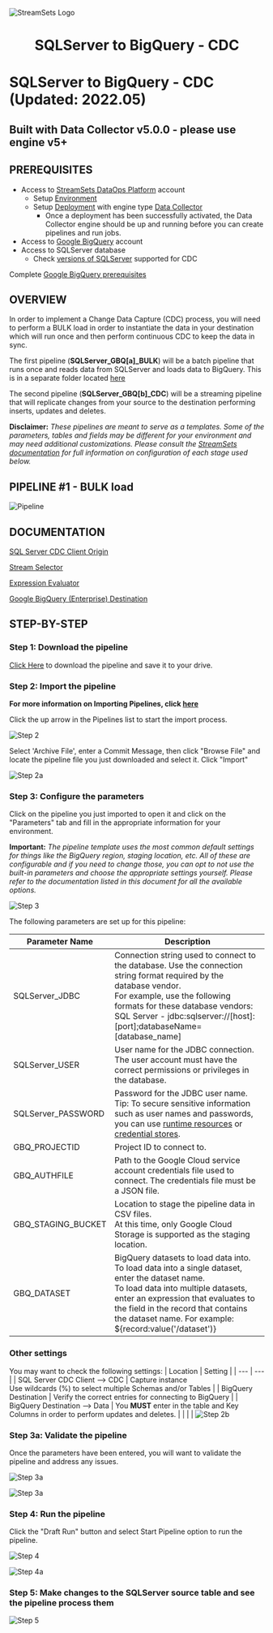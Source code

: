 ![StreamSets Logo](../../images/StreamSets_Full_Color_Transparent.png)

<h1><p align="center">SQLServer to BigQuery - CDC</p></h1>

# SQLServer to BigQuery - CDC (Updated: 2022.05)

## Built with Data Collector v5.0.0 - please use engine v5+

## PREREQUISITES

* Access to [StreamSets DataOps Platform](https://cloud.login.streamsets.com/) account
  * Setup [Environment](https://docs.streamsets.com/portal/#platform-controlhub/controlhub/UserGuide/Environments/Overview.html#concept_z4x_nw2_v4b)
  * Setup [Deployment](https://docs.streamsets.com/portal/#platform-controlhub/controlhub/UserGuide/Deployments/Overview.html#concept_srv_jgf_v4b) with engine type [Data Collector](https://docs.streamsets.com/portal/#datacollector/latest/help/datacollector/UserGuide/Getting_Started/GettingStarted_Title.html#concept_sjz_rmx_3q)
    * Once a deployment has been successfully activated, the Data Collector engine should be up
and running before you can create pipelines and run jobs.
* Access to [Google BigQuery](https://cloud.google.com/free/) account
* Access to SQLServer database
  * Check [versions of SQLServer](https://docs.streamsets.com/portal/#datacollector/4.0.x/help/datacollector/UserGuide/Installation/SupportedSystemVersions.html#concept_k4l_5ft_v4b) supported for CDC

Complete [Google BigQuery prerequisites](https://docs.streamsets.com/portal/platform-datacollector/latest/datacollector/UserGuide/Destinations/GBigQuery.html#concept_vsg_fxb_3rb)

## OVERVIEW

In order to implement a Change Data Capture (CDC) process, you will need to perform a BULK load in order to instantiate the data in your destination which will run once and then perform continuous CDC to keep the data in sync.

The first pipeline (**SQLServer_GBQ[a]_BULK**) will be a batch pipeline that runs once and reads data from SQLServer and loads data to BigQuery.  This is in a separate folder located [here](https://github.com/streamsets/sample-pipelines/tree/master/Data%20Collector/SQLServer%20to%20BigQuery%20-%20BULK)

The second pipeline (**SQLServer_GBQ[b]_CDC**) will be a streaming pipeline that will replicate changes from your source to the destination performing inserts, updates and deletes.

**Disclaimer:** *These pipelines are meant to serve as a templates.  Some of the parameters, tables and fields may be different for your environment and may need additional customizations.  Please consult the [StreamSets documentation](https://docs.streamsets.com/) for full information on configuration of each stage used below.*

## PIPELINE #1 - BULK load

![Pipeline](images/SQLServertoGBQ_pipeline.png "Oracle CDC to BigQuery")

## DOCUMENTATION

[SQL Server CDC Client Origin](https://docs.streamsets.com/portal/platform-datacollector/latest/datacollector/UserGuide/Origins/SQLServerCDC.html#concept_ut3_ywc_v1b)

[Stream Selector](https://docs.streamsets.com/portal/platform-datacollector/latest/datacollector/UserGuide/Processors/StreamSelector.html#concept_tqv_t5r_wq)

[Expression Evaluator](https://docs.streamsets.com/portal/platform-datacollector/latest/datacollector/UserGuide/Processors/Expression.html#concept_zm2_pp3_wq)

[Google BigQuery (Enterprise) Destination](https://docs.streamsets.com/portal/platform-datacollector/latest/datacollector/UserGuide/Destinations/GBigQuery.html#concept_nfr_by1_3rb)

## STEP-BY-STEP

### Step 1: Download the pipeline

[Click Here](./SQLServer_GBQ[b]_CDC.zip?raw=true) to download the pipeline and save it to your drive.

### Step 2: Import the pipeline

**For more information on Importing Pipelines, click [here](https://docs.streamsets.com/portal/platform-controlhub/controlhub/UserGuide/ExportImport/Importing.html#concept_gsm_tjx_bdb)**

Click the up arrow in the Pipelines list to start the import process.

![Step 2](images/SQLServertoGBQ_step2.png "Import the Pipeline")

Select 'Archive File', enter a Commit Message, then click "Browse File" and locate the pipeline file you just downloaded and select it. Click "Import"

![Step 2a](images/SQLServertoGBQ_step2a.png "Import the Pipeline")

### Step 3: Configure the parameters

Click on the pipeline you just imported to open it and click on the "Parameters" tab and fill in the appropriate information for your environment.

**Important:** *The pipeline template uses the most common default settings for things like the BigQuery region, staging location, etc. All of these are configurable and if you need to change those, you can opt to not use the built-in parameters and choose the appropriate settings yourself. Please refer to the documentation listed in this document for all the available options.*

![Step 3](images/SQLServertoGBQ_step3.png "Configure the parameters")

The following parameters are set up for this pipeline:

| Parameter Name | Description |
| --- | --- |
| SQLServer_JDBC | Connection string used to connect to the database. Use the connection string format required by the database vendor.<br>For example, use the following formats for these database vendors:<br>SQL Server - jdbc:sqlserver://[host]:[port];databaseName=[database_name]|
| SQLServer_USER | User name for the JDBC connection.<br>The user account must have the correct permissions or privileges in the database.|
| SQLServer_PASSWORD | Password for the JDBC user name.<br>Tip: To secure sensitive information such as user names and passwords, you can use [runtime resources](https://docs.streamsets.com/portal/platform-datacollector/latest/datacollector/UserGuide/Pipeline_Configuration/RuntimeValues.html#concept_bs4_5nm_2s) or [credential stores](https://docs.streamsets.com/portal/platform-datacollector/latest/datacollector/UserGuide/Configuration/CredentialStores.html#concept_bt1_bpj_r1b).
| GBQ_PROJECTID | Project ID to connect to. |
| GBQ_AUTHFILE | Path to the Google Cloud service account credentials file used to connect. The credentials file must be a JSON file. |
| GBQ_STAGING_BUCKET | Location to stage the pipeline data in CSV files.<br>At this time, only Google Cloud Storage is supported as the staging location. |
| GBQ_DATASET | BigQuery datasets to load data into. To load data into a single dataset, enter the dataset name.<br>To load data into multiple datasets, enter an expression that evaluates to the field in the record that contains the dataset name. For example: ${record:value('/dataset')} |

### Other settings

You may want to check the following settings:
| Location | Setting |
| --- | --- |
| SQL Server CDC Client --> CDC | Capture instance<br>Use wildcards (%) to select multiple Schemas and/or Tables |
| BigQuery Destination | Verify the correct entries for connecting to BigQuery |
| BigQuery Destination --> Data | You **MUST** enter in the table and Key Columns in order to perform updates and deletes. |
| | |
![Step 2b](images/SQLServertoGBQ_step2b.png "Validate the pipeline")

### Step 3a: Validate the pipeline

Once the parameters have been entered, you will want to validate the pipeline and address any issues.

![Step 3a](images/SQLServertoGBQ_step3a.png "Validate the pipeline")

![Step 3a](images/SQLServertoGBQ_step3a2.png "Validate the pipeline")

### Step 4: Run the pipeline

Click the "Draft Run" button and select Start Pipeline option to run the pipeline.

![Step 4](images/SQLServertoGBQ_step4.png "Run the pipeline")

![Step 4a](images/SQLServertoGBQ_step4a.png "Run the pipeline")

### Step 5: Make changes to the SQLServer source table and see the pipeline process them

![Step 5](images/SQLServertoGBQ_step5.png "View the results")
